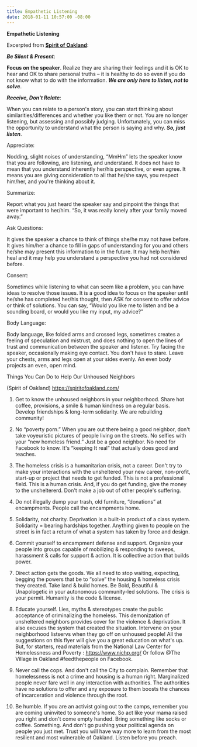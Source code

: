```yaml
---
title: Empathetic Listening
date: 2018-01-11 10:57:00 -08:00
---
```


**Empathetic Listening**

Excerpted from [**Spirit of Oakland**](https://spiritofoakland.com/):

***Be Silent & Present***:

**Focus on the speaker**.  Realize they are sharing their feelings and it is OK to hear and OK to share personal truths – it is healthy to do so even if you do not know what to do with the information.  ***We are only here to listen, not to solve***.

***Receive, Don't Relate***:

When you can relate to a person's story, you can start thinking about similarities/differences and whether you like them or not.  You are no longer listening, but assessing and possibly judging.  Unfortunately, you can miss the opportunity to understand what the person is saying and why.  ***So, just listen***.

Appreciate:

Nodding, slight noises of understanding, “MmHm” lets the speaker know that you are following, are listening, and understand.  It does not have to mean that you understand inherently her/his perspective, or even agree.  It means you are giving consideration to all that he/she says, you respect him/her, and you're thinking about it.

Summarize:

Report what you just heard the speaker say and pinpoint the things that were important to her/him.  “So, it was really lonely after your family moved away.”

Ask Questions:

It gives the speaker a chance to think of things she/he may not have before.  It gives him/her a chance to fill in gaps of understanding for you and others he/she may present this information to in the future.  It may help her/him heal and it may help you understand a perspective you had not considered before.

Consent:

Sometimes while listening to what can seem like a problem, you can have ideas to resolve those issues.  It is a good idea to focus on the speaker until he/she has completed her/his thought, then ASK for consent to offer advice or think of solutions.  You can say, “Would you like me to listen and be a sounding board, or would you like my input, my advice?”

Body Language:

Body language, like folded arms and crossed legs, sometimes creates a feeling of speculation and mistrust, and does nothing to open the lines of trust and communication between the speaker and listener.  Try facing the speaker, occasionally making eye contact.  You don't have to stare.  Leave your chests, arms and legs open at your sides evenly.  An even body projects an even, open mind.

Things You Can Do to Help Our Unhoused Neighbors

(Spirit of Oakland) https://spiritofoakland.com/

1.	Get to know the unhoused neighbors in your neighborhood.  Share hot coffee, provisions, a smile & human kindness on a regular basis.  Develop friendships & long-term solidarity.  We are rebuilding community!

2.	No “poverty porn.”   When you are out there being a good neighbor, don't take voyeuristic pictures of people living on the streets.  No selfies with your “new homeless friend.”  Just be a good neighbor.  No need for Facebook to know.  It's “keeping It real” that actually does good and teaches.

3.	The homeless crisis is a humanitarian crisis, not a career.   Don't try to make your interactions with the unsheltered your new career, non-profit, start-up or project that needs to get funded.  This is not a professional field.  This is a human crisis.  And, if you do get funding, give the money to the unsheltererd.  Don't make a job out of other people's suffering.

4.	Do not illegally dump your trash, old furniture, “donations” at encampments.  People call the encampments home.

5.	Solidarity, not charity.  Deprivation is a built-in product of a class system.  Solidarity = bearing hardships together.  Anything given to people on the street is in fact a return of what a system has taken by force and design.

6.	Commit yourself to encampment defense and support.  Organize your people into groups capable of mobilizing & responding to sweeps, harassment & calls for support & action.  It is collective action that builds power.

7.	Direct action gets the goods.  We all need to stop waiting, expecting, begging the powers that be to “solve” the housing & homeless crisis they created.  Take land & build homes.  Be Bold, Beautiful & Unapologetic in your autonomous community-led solutions.  The crisis is your permit. Humanity is the code & license.

8.	Educate yourself.  Lies, myths & stereotypes create the public acceptance of criminalizing the homeless.  This demonization of unsheltered neighbors provides cover for the violence & deprivation. It also excuses the system that created the situation.  Intervene on your neighborhood listservs when they go off on unhoused people!  All the suggestions on this flyer will give you a great education on what's up.  But, for starters, read materials from the National Law Center for Homelessness and Poverty : https://www.nichp.org/   Or follow @The Village in Oakland #feedthepeople on Facebook.

9.	Never call the cops.  And don't call the City to complain.  Remember that homelessness is not a crime and housing is a human right.  Marginalized people never fare well in any interaction with authorities.  The authorities have no solutions to offer and any exposure to them boosts the chances of incarceration and violence through the roof.

10.	Be humble.  If you are an activist going out to the camps, remember you are coming uninvited to someone's home.  So act like your mama raised you right and don't come empty handed.  Bring something like socks or coffee.  Something.  And don't go pushing your political agenda on people you just met.  Trust you will have way more to learn from the most resilient and most vulnerable of Oakland.  Listen before you preach.